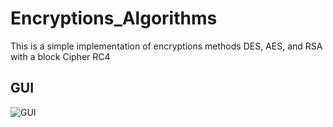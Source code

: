 # Encryptions_Algorithms
This is a simple implementation of encryptions methods DES, AES, and RSA with a block Cipher RC4 
## GUI
![GUI](https://user-images.githubusercontent.com/87777192/222699405-7642c041-f963-482e-9e14-50bad41092f6.png)


